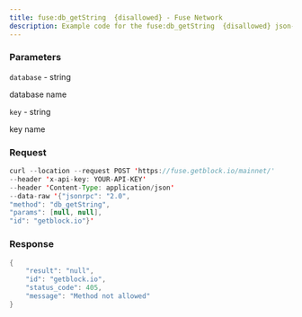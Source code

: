 ```yaml
---
title: fuse:db_getString  {disallowed} - Fuse Network
description: Example code for the fuse:db_getString  {disallowed} json-rpc method. Сomplete guide on how to use fuse:db_getString  {disallowed} json-rpc in GetBlock.io Web3 documentation.
---
```


### Parameters


`database` - string

database name

`key` - string

key name

### Request

``` java
curl --location --request POST 'https://fuse.getblock.io/mainnet/' 
--header 'x-api-key: YOUR-API-KEY' 
--header 'Content-Type: application/json' 
--data-raw '{"jsonrpc": "2.0",
"method": "db_getString",
"params": [null, null],
"id": "getblock.io"}'
```

###  Response

``` java
{
    "result": "null",
    "id": "getblock.io",
    "status_code": 405,
    "message": "Method not allowed"
}
```

